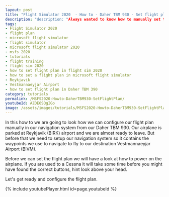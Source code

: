 ```yaml
---
layout: post
title: "Flight Simulator 2020  - How to - Daher TBM 930 - Set flight plan"
description: "description: "Always wanted to know how to manually set the flight plan in a Daher TBM 930 than you found the right resource.""
tags:
- Flight Simulator 2020
- flight plan
- microsoft flight simulator
- flight simulator
- microsoft flight simulator 2020
- msfs 2020
- tutorials
- flight training
- flight sim 2020
- how to set flight plan in flight sim 2020
- how to set a flight plan in microsoft flight simulator
- Reykjavik
- Vestmannaeyjar Airport
- how to set flight plan in Daher TBM 390
category: tutorials
permalink: /MSFS2020-Howto-DaherTBM930-SetFlightPlan/
youtubeId: AZOE6SQgIGo
image: /assets/images/tutorials/MSFS2020-Howto-DaherTBM930-SetFlightPlan.jpg
---
```

In this how to we are going to look how we can configure our flight plan manually in our navigation system from our Daher TBM 930. 
Our airplane is parked at Reykjavik (BIRK) airport and we are almost ready to leave. But before that we need to setup our navigation system so it contains the waypoints we use to navigate to fly to our destination Vestmannaeyjar Airport (BIVM). 

Before we can set the flight plan we will have a look at how to power on the airplane. If you are used to a Cessna it will take some time before you might have found the correct buttons, hint look above your head.

Let's get ready and configure the flight plan.

{% include youtubePlayer.html id=page.youtubeId %}